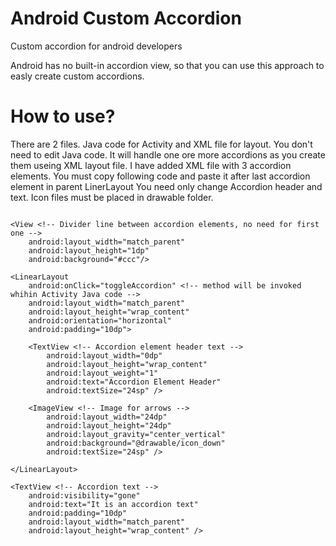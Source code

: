 # Android Custom Accordion
Custom accordion for android developers

Android has no built-in accordion view, so that you can use this approach to easly create custom accordions.

# How to use?

There are 2 files. Java code for Activity and XML file for layout.
You don't need to edit Java code. It will handle one ore more accordions as you create them useing XML layout file.
I have added XML file with 3 accordion elements. You must copy following code and paste it after last accordion element in parent LinerLayout You need only change Accordion header and text. Icon files must be placed in drawable folder.

```

<View <!-- Divider line between accordion elements, no need for first one -->
    android:layout_width="match_parent"
    android:layout_height="1dp"
    android:background="#ccc"/>

<LinearLayout
    android:onClick="toggleAccordion" <!-- method will be invoked whihin Activity Java code -->
    android:layout_width="match_parent"
    android:layout_height="wrap_content"
    android:orientation="horizontal"
    android:padding="10dp">

    <TextView <!-- Accordion element header text -->
        android:layout_width="0dp"
        android:layout_height="wrap_content"
        android:layout_weight="1"
        android:text="Accordion Element Header"
        android:textSize="24sp" />

    <ImageView <!-- Image for arrows -->
        android:layout_width="24dp"
        android:layout_height="24dp"
        android:layout_gravity="center_vertical"
        android:background="@drawable/icon_down"
        android:textSize="24sp" />

</LinearLayout>

<TextView <!-- Accordion text -->
    android:visibility="gone"
    android:text="It is an accordion text"
    android:padding="10dp"
    android:layout_width="match_parent"
    android:layout_height="wrap_content" />
    
 ```
